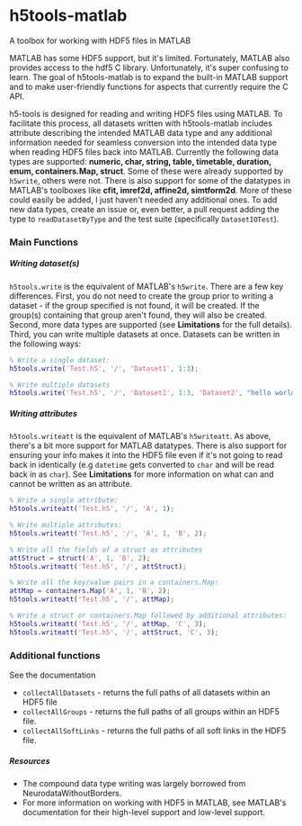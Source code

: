 # h5tools-matlab
A toolbox for working with HDF5 files in MATLAB

MATLAB has some HDF5 support, but it's limited. Fortunately, MATLAB also provides access to the hdf5 C library. Unfortunately, it's super confusing to learn. The goal of h5tools-matlab is to expand the built-in MATLAB support and to make user-friendly functions for aspects that currently require the C API. 

h5-tools is designed for reading and writing HDF5 files using MATLAB. To facilitate this process, all datasets written with h5tools-matlab includes attribute describing the intended MATLAB data type and any additional information needed for seamless conversion into the intended data type when reading HDF5 files back into MATLAB. Currently the following data types are supported: **numeric, char, string, table, timetable, duration, enum, containers.Map, struct**. Some of these were already supported by ```h5write```, others were not. There is also support for some of the datatypes in MATLAB's toolboxes like **cfit, imref2d, affine2d, simtform2d**. More of these could easily be added, I just haven't needed any additional ones. 
To add new data types, create an issue or, even better, a pull request adding the type to ```readDatasetByType``` and the test suite (specifically ```DatasetIOTest```). 


### Main Functions
##### Writing dataset(s) 
```h5tools.write``` is the equivalent of MATLAB's ```h5write```. There are a few key differences. First, you do not need to create the group prior to writing a dataset - if the group specified is not found, it will be created. If the group(s) containing that group aren't found, they will also be created. Second, more data types are supported (see **Limitations** for the full details). Third, you can write multiple datasets at once. 
Datasets can be written in the following ways:


```matlab
% Write a single dataset:
h5tools.write('Test.h5', '/', 'Dataset1', 1:3);

% Write multiple datasets
h5tools.write('Test.h5', '/', 'Dataset1', 1:3, 'Dataset2', "hello world");
```

##### Writing attributes
```h5tools.writeatt``` is the equivalent of MATLAB's ```h5writeatt```. As above, there's a bit more support for MATLAB datatypes. There is also support for ensuring your info makes it into the HDF5 file even if it's not going to read back in identically (e.g ```datetime``` gets converted to ```char``` and will be read back in as ```char```). See **Limitations** for more information on what can and cannot be written as an attribute.

```matlab
% Write a single attribute:
h5tools.writeatt('Test.h5', '/', 'A', 1);

% Write multiple attributes:
h5tools.writeatt('Test.h5', '/', 'A', 1, 'B', 2);

% Write all the fields of a struct as attributes
attStruct = struct('A', 1, 'B', 2);
h5tools.writeatt('Test.h5', '/', attStruct);

% Write all the key/value pairs in a containers.Map:
attMap = containers.Map('A', 1, 'B', 2);
h5tools.writeatt('Test.h5', '/', attMap);

% Write a struct or containers.Map followed by additional attributes:
h5tools.writeatt('Test.h5', '/', attMap, 'C', 3);
h5tools.writeatt('Test.h5', '/', attStruct, 'C', 3);
```




### Additional functions
See the documentation
- ```collectAllDatasets``` - returns the full paths of all datasets within an HDF5 file
- ```collectAllGroups``` - returns the full paths of all groups within an HDF5 file.
- ```collectAllSoftLinks``` - returns the full paths of all soft links in the HDF5 file.


##### Resources
- The compound data type writing was largely borrowed from NeurodataWithoutBorders. 
- For more information on working with HDF5 in MATLAB, see MATLAB's documentation for their high-level support and low-level support.
